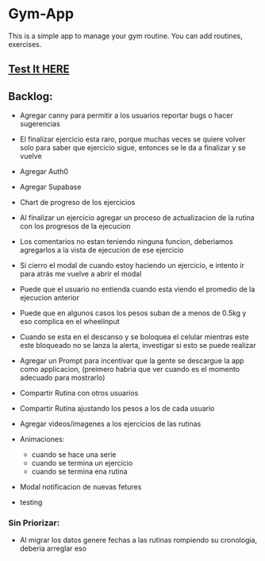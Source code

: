 # Gym-App

This is a simple app to manage your gym routine. You can add routines, exercises.

## [Test It HERE](https://javierbalonga.github.io/gym-app/) 

## Backlog:
- Agregar canny para permitir a los usuarios reportar bugs o hacer sugerencias

- El finalizar ejercicio esta raro, porque muchas veces se quiere volver solo para saber que ejercicio sigue, entonces se le da a finalizar y se vuelve
- Agregar Auth0
- Agregar Supabase
- Chart de progreso de los ejercicios
- Al finalizar un ejercicio agregar un proceso de actualizacion de la rutina con los progresos de la ejecucion
- Los comentarios no estan teniendo ninguna funcion, deberiamos agregarlos a la vista de ejecucion de ese ejercicio
- Si cierro el modal de cuando estoy haciendo un ejercicio, e intento ir para atrás me vuelve a abrir el modal
- Puede que el usuario no entienda cuando esta viendo el promedio de la ejecucion anterior
- Puede que en algunos casos los pesos suban de a menos de 0.5kg y eso complica en el wheelinput
- Cuando se esta en el descanso y se boloquea el celular mientras este este bloqueado no se lanza la alerta, investigar si esto se puede realizar
- Agregar un Prompt para incentivar que la gente se descargue la app como applicacion, (preimero habria que ver cuando es el momento adecuado para mostrarlo)
- Compartir Rutina con otros usuarios
- Compartir Rutina ajustando los pesos a los de cada usuario
- Agregar videos/imagenes a los ejercicios de las rutinas
- Animaciones:
    - cuando se hace una serie
    - cuando se termina un ejercicio
    - cuando se termina ena rutina
- Modal notificacion de nuevas fetures
- testing

### Sin Priorizar:
- Al migrar los datos genere fechas a las rutinas rompiendo su cronologia, deberia arreglar eso
